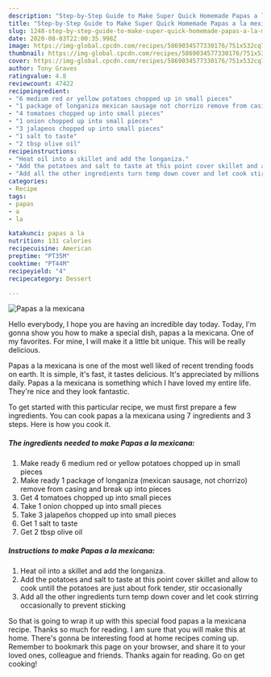 ```yaml
---
description: "Step-by-Step Guide to Make Super Quick Homemade Papas a la mexicana"
title: "Step-by-Step Guide to Make Super Quick Homemade Papas a la mexicana"
slug: 1248-step-by-step-guide-to-make-super-quick-homemade-papas-a-la-mexicana
date: 2020-08-03T22:00:35.998Z
image: https://img-global.cpcdn.com/recipes/5869034577330176/751x532cq70/papas-a-la-mexicana-recipe-main-photo.jpg
thumbnail: https://img-global.cpcdn.com/recipes/5869034577330176/751x532cq70/papas-a-la-mexicana-recipe-main-photo.jpg
cover: https://img-global.cpcdn.com/recipes/5869034577330176/751x532cq70/papas-a-la-mexicana-recipe-main-photo.jpg
author: Tony Graves
ratingvalue: 4.8
reviewcount: 47422
recipeingredient:
- "6 medium red or yellow potatoes chopped up in small pieces"
- "1 package of longaniza mexican sausage not chorrizo remove from casing and break up into pieces"
- "4 tomatoes chopped up into small pieces"
- "1 onion chopped up into small pieces"
- "3 jalapeos chopped up into small pieces"
- "1 salt to taste"
- "2 tbsp olive oil"
recipeinstructions:
- "Heat oil into a skillet and add the longaniza."
- "Add the potatoes and salt to taste at this point cover skillet and allow to cook untill the potatoes are just about fork tender,  stir occasionally"
- "Add all the other ingredients turn temp down cover and let cook stirring occasionally to prevent sticking"
categories:
- Recipe
tags:
- papas
- a
- la

katakunci: papas a la 
nutrition: 131 calories
recipecuisine: American
preptime: "PT35M"
cooktime: "PT44M"
recipeyield: "4"
recipecategory: Dessert

---
```



![Papas a la mexicana](https://img-global.cpcdn.com/recipes/5869034577330176/751x532cq70/papas-a-la-mexicana-recipe-main-photo.jpg)

Hello everybody, I hope you are having an incredible day today. Today, I'm gonna show you how to make a special dish, papas a la mexicana. One of my favorites. For mine, I will make it a little bit unique. This will be really delicious.

Papas a la mexicana is one of the most well liked of recent trending foods on earth. It is simple, it's fast, it tastes delicious. It's appreciated by millions daily. Papas a la mexicana is something which I have loved my entire life. They're nice and they look fantastic.




To get started with this particular recipe, we must first prepare a few ingredients. You can cook papas a la mexicana using 7 ingredients and 3 steps. Here is how you cook it.

<!--inarticleads1-->

##### The ingredients needed to make Papas a la mexicana:

1. Make ready 6 medium red or yellow potatoes chopped up in small pieces
1. Make ready 1 package of longaniza (mexican sausage, not chorrizo) remove from casing and break up into pieces
1. Get 4 tomatoes chopped up into small pieces
1. Take 1 onion chopped up into small pieces
1. Take 3 jalapeños chopped up into small pieces
1. Get 1 salt to taste
1. Get 2 tbsp olive oil




<!--inarticleads2-->

##### Instructions to make Papas a la mexicana:

1. Heat oil into a skillet and add the longaniza.
1. Add the potatoes and salt to taste at this point cover skillet and allow to cook untill the potatoes are just about fork tender,  stir occasionally
1. Add all the other ingredients turn temp down cover and let cook stirring occasionally to prevent sticking




So that is going to wrap it up with this special food papas a la mexicana recipe. Thanks so much for reading. I am sure that you will make this at home. There's gonna be interesting food at home recipes coming up. Remember to bookmark this page on your browser, and share it to your loved ones, colleague and friends. Thanks again for reading. Go on get cooking!
